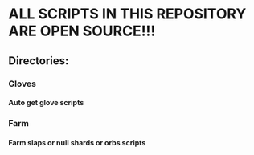 # ALL SCRIPTS IN THIS REPOSITORY ARE OPEN SOURCE!!!

## Directories:

### Gloves

#### Auto get glove scripts

### Farm

#### Farm slaps or null shards or orbs scripts
